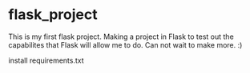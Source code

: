 # flask_project

This is my first flask project.
Making a project in Flask to test out the capabilites that Flask will allow me to do.
Can not wait to make more. :)

install requirements.txt

